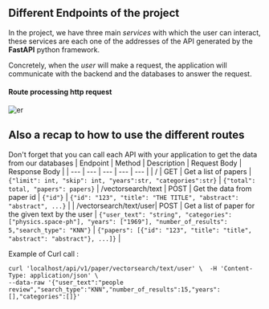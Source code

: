 ## Different Endpoints of the project

In the project, we have three main *services* with which the user can interact, these services are each one of the addresses of the API generated by the **FastAPI** python framework.

Concretely, when the *user* will make a request, the application will communicate with the backend and the databases to answer the request. 


#### Route processing http request
![er](https://miro.medium.com/max/1304/1*qvwLjnj2ExA707IZyUXLLw.png)



## Also a recap to how to use the different routes

Don't forget that you can call each API with your application to get the data from our databases 
| Endpoint | Method | Description | Request Body | Response Body |
| --- | --- | --- | --- | --- |
| / | GET | Get a list of papers | `{"limit": int, "skip": int, "years":str, "categories":str}` | `{"total": total, "papers": papers}`
| /vectorsearch/text | POST | Get the data from paper id | `{"id"}` | `{"id": "123", "title": "THE TITLE", "abstract": "abstract", ...}` |
| /vectorsearch/text/user| POST | Get a list of paper for the given text by the user | `{"user_text": "string", "categories": ["physics.space-ph"], "years": ["1969"], "number_of_results": 5,"search_type": "KNN"}` | `{"papers": [{"id": "123", "title": "title", "abstract": "abstract"}, ...]}` |

Example of Curl call :

    curl 'localhost/api/v1/paper/vectorsearch/text/user' \  -H 'Content-Type: application/json' \             
    --data-raw '{"user_text":"people review","search_type":"KNN","number_of_results":15,"years":[],"categories":[]}'